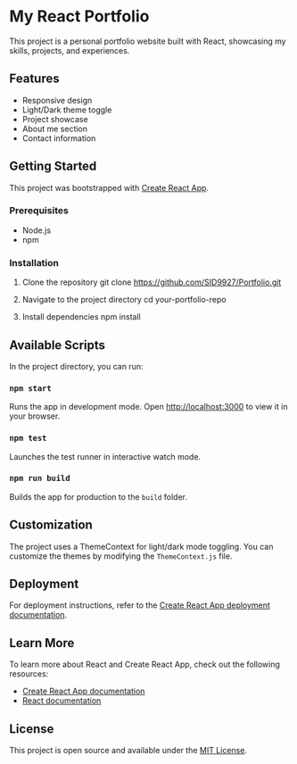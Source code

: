 # My React Portfolio

This project is a personal portfolio website built with React, showcasing my skills, projects, and experiences.

## Features

- Responsive design
- Light/Dark theme toggle
- Project showcase
- About me section
- Contact information

## Getting Started

This project was bootstrapped with [Create React App](https://github.com/facebook/create-react-app).

### Prerequisites

- Node.js
- npm

### Installation

1. Clone the repository
git clone https://github.com/SID9927/Portfolio.git

2. Navigate to the project directory
cd your-portfolio-repo

3. Install dependencies
npm install

## Available Scripts

In the project directory, you can run:

### `npm start`

Runs the app in development mode. Open [http://localhost:3000](http://localhost:3000) to view it in your browser.

### `npm test`

Launches the test runner in interactive watch mode.

### `npm run build`

Builds the app for production to the `build` folder.

## Customization

The project uses a ThemeContext for light/dark mode toggling. You can customize the themes by modifying the `ThemeContext.js` file.

## Deployment

For deployment instructions, refer to the [Create React App deployment documentation](https://facebook.github.io/create-react-app/docs/deployment).

## Learn More

To learn more about React and Create React App, check out the following resources:

- [Create React App documentation](https://facebook.github.io/create-react-app/docs/getting-started)
- [React documentation](https://reactjs.org/)

## License

This project is open source and available under the [MIT License](LICENSE).
